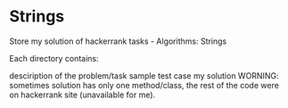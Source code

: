# Strings

Store my solution of hackerrank tasks - Algorithms: Strings

Each directory contains:

desciription of the problem/task
sample test case
my solution WORNING: sometimes solution has only one method/class, the rest of the code were on hackerrank site (unavailable for me).
